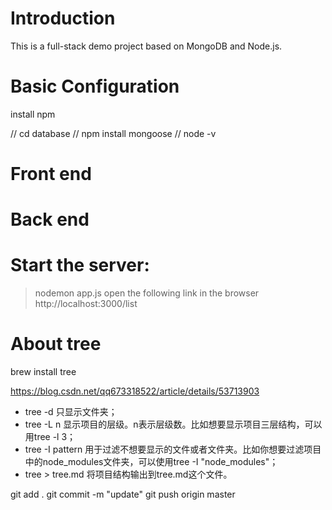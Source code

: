 # Introduction
This is a full-stack demo project based on MongoDB and Node.js.
# Basic Configuration

install npm

// cd database
// npm install mongoose
// node -v

# Front end

# Back end

# Start the server:
>nodemon app.js
open the following link in the browser
http://localhost:3000/list


# About tree

brew install tree

https://blog.csdn.net/qq673318522/article/details/53713903

* tree -d 只显示文件夹；
* tree -L n 显示项目的层级。n表示层级数。比如想要显示项目三层结构，可以用tree -l 3；
* tree -I pattern 用于过滤不想要显示的文件或者文件夹。比如你想要过滤项目中的node_modules文件夹，可以使用tree -I "node_modules"；
* tree > tree.md 将项目结构输出到tree.md这个文件。



git add .
git commit -m "update"
git push origin master
